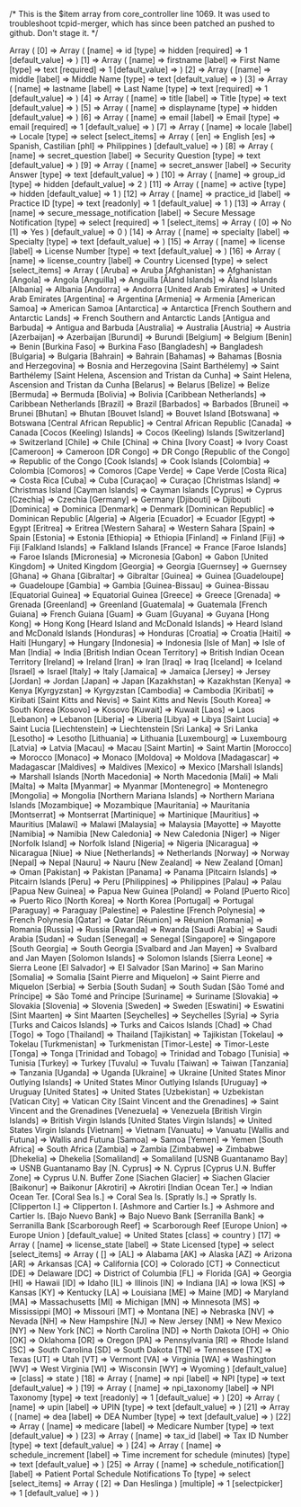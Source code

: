 /* This is the $item array from core_controller line 1069. 
It was used to troubleshoot tcpid-merger, which has since been patched an pushed
to github. 
Don't stage it. */

Array ( 
    [0] => Array ( 
        [name] => id 
        [type] => hidden 
        [required] => 1 
        [default_value] => 
        ) 
    [1] => Array ( 
        [name] => firstname 
        [label] => First Name 
        [type] => text 
        [required] => 1 
        [default_value] => 
        ) 
    [2] => Array ( 
        [name] => middle 
        [label] => Middle Name 
        [type] => text 
        [default_value] => 
        ) 
    [3] => Array ( 
        [name] => lastname 
        [label] => Last Name 
        [type] => text 
        [required] => 1 
        [default_value] => 
        ) 
    [4] => Array ( [name] => title [label] => Title [type] => text [default_value] => ) 
    [5] => Array ( [name] => displayname [type] => hidden [default_value] => ) 
    [6] => Array ( [name] => email [label] => Email [type] => email [required] => 1 [default_value] => ) 
    [7] => Array ( [name] => locale [label] => Locale [type] => select [select_items] => Array ( [en] => English [es] => Spanish, Castilian [phl] => Philippines ) [default_value] => ) 
    [8] => Array ( [name] => secret_question [label] => Security Question [type] => text [default_value] => ) 
    [9] => Array ( [name] => secret_answer [label] => Security Answer [type] => text [default_value] => ) 
    [10] => Array ( [name] => group_id [type] => hidden [default_value] => 2 ) 
    [11] => Array ( [name] => active [type] => hidden [default_value] => 1 ) 
    [12] => Array ( [name] => practice_id [label] => Practice ID [type] => text [readonly] => 1 [default_value] => 1 ) 
    [13] => Array ( [name] => secure_message_notification [label] => Secure Message Notification [type] => select [required] => 1 [select_items] => Array ( [0] => No [1] => Yes ) [default_value] => 0 ) 
    [14] => Array ( [name] => specialty [label] => Specialty [type] => text [default_value] => ) 
    [15] => Array ( [name] => license [label] => License Number [type] => text [default_value] => ) 
    [16] => Array ( [name] => license_country [label] => Country Licensed [type] => select [select_items] => Array ( [Aruba] => Aruba [Afghanistan] => Afghanistan [Angola] => Angola [Anguilla] => Anguilla [Åland Islands] => Åland Islands [Albania] => Albania [Andorra] => Andorra [United Arab Emirates] => United Arab Emirates [Argentina] => Argentina [Armenia] => Armenia [American Samoa] => American Samoa [Antarctica] => Antarctica [French Southern and Antarctic Lands] => French Southern and Antarctic Lands [Antigua and Barbuda] => Antigua and Barbuda [Australia] => Australia [Austria] => Austria [Azerbaijan] => Azerbaijan [Burundi] => Burundi [Belgium] => Belgium [Benin] => Benin [Burkina Faso] => Burkina Faso [Bangladesh] => Bangladesh [Bulgaria] => Bulgaria [Bahrain] => Bahrain [Bahamas] => Bahamas [Bosnia and Herzegovina] => Bosnia and Herzegovina [Saint Barthélemy] => Saint Barthélemy [Saint Helena, Ascension and Tristan da Cunha] => Saint Helena, Ascension and Tristan da Cunha [Belarus] => Belarus [Belize] => Belize [Bermuda] => Bermuda [Bolivia] => Bolivia [Caribbean Netherlands] => Caribbean Netherlands [Brazil] => Brazil [Barbados] => Barbados [Brunei] => Brunei [Bhutan] => Bhutan [Bouvet Island] => Bouvet Island [Botswana] => Botswana [Central African Republic] => Central African Republic [Canada] => Canada [Cocos (Keeling) Islands] => Cocos (Keeling) Islands [Switzerland] => Switzerland [Chile] => Chile [China] => China [Ivory Coast] => Ivory Coast [Cameroon] => Cameroon [DR Congo] => DR Congo [Republic of the Congo] => Republic of the Congo [Cook Islands] => Cook Islands [Colombia] => Colombia [Comoros] => Comoros [Cape Verde] => Cape Verde [Costa Rica] => Costa Rica [Cuba] => Cuba [Curaçao] => Curaçao [Christmas Island] => Christmas Island [Cayman Islands] => Cayman Islands [Cyprus] => Cyprus [Czechia] => Czechia [Germany] => Germany [Djibouti] => Djibouti [Dominica] => Dominica [Denmark] => Denmark [Dominican Republic] => Dominican Republic [Algeria] => Algeria [Ecuador] => Ecuador [Egypt] => Egypt [Eritrea] => Eritrea [Western Sahara] => Western Sahara [Spain] => Spain [Estonia] => Estonia [Ethiopia] => Ethiopia [Finland] => Finland [Fiji] => Fiji [Falkland Islands] => Falkland Islands [France] => France [Faroe Islands] => Faroe Islands [Micronesia] => Micronesia [Gabon] => Gabon [United Kingdom] => United Kingdom [Georgia] => Georgia [Guernsey] => Guernsey [Ghana] => Ghana [Gibraltar] => Gibraltar [Guinea] => Guinea [Guadeloupe] => Guadeloupe [Gambia] => Gambia [Guinea-Bissau] => Guinea-Bissau [Equatorial Guinea] => Equatorial Guinea [Greece] => Greece [Grenada] => Grenada [Greenland] => Greenland [Guatemala] => Guatemala [French Guiana] => French Guiana [Guam] => Guam [Guyana] => Guyana [Hong Kong] => Hong Kong [Heard Island and McDonald Islands] => Heard Island and McDonald Islands [Honduras] => Honduras [Croatia] => Croatia [Haiti] => Haiti [Hungary] => Hungary [Indonesia] => Indonesia [Isle of Man] => Isle of Man [India] => India [British Indian Ocean Territory] => British Indian Ocean Territory [Ireland] => Ireland [Iran] => Iran [Iraq] => Iraq [Iceland] => Iceland [Israel] => Israel [Italy] => Italy [Jamaica] => Jamaica [Jersey] => Jersey [Jordan] => Jordan [Japan] => Japan [Kazakhstan] => Kazakhstan [Kenya] => Kenya [Kyrgyzstan] => Kyrgyzstan [Cambodia] => Cambodia [Kiribati] => Kiribati [Saint Kitts and Nevis] => Saint Kitts and Nevis [South Korea] => South Korea [Kosovo] => Kosovo [Kuwait] => Kuwait [Laos] => Laos [Lebanon] => Lebanon [Liberia] => Liberia [Libya] => Libya [Saint Lucia] => Saint Lucia [Liechtenstein] => Liechtenstein [Sri Lanka] => Sri Lanka [Lesotho] => Lesotho [Lithuania] => Lithuania [Luxembourg] => Luxembourg [Latvia] => Latvia [Macau] => Macau [Saint Martin] => Saint Martin [Morocco] => Morocco [Monaco] => Monaco [Moldova] => Moldova [Madagascar] => Madagascar [Maldives] => Maldives [Mexico] => Mexico [Marshall Islands] => Marshall Islands [North Macedonia] => North Macedonia [Mali] => Mali [Malta] => Malta [Myanmar] => Myanmar [Montenegro] => Montenegro [Mongolia] => Mongolia [Northern Mariana Islands] => Northern Mariana Islands [Mozambique] => Mozambique [Mauritania] => Mauritania [Montserrat] => Montserrat [Martinique] => Martinique [Mauritius] => Mauritius [Malawi] => Malawi [Malaysia] => Malaysia [Mayotte] => Mayotte [Namibia] => Namibia [New Caledonia] => New Caledonia [Niger] => Niger [Norfolk Island] => Norfolk Island [Nigeria] => Nigeria [Nicaragua] => Nicaragua [Niue] => Niue [Netherlands] => Netherlands [Norway] => Norway [Nepal] => Nepal [Nauru] => Nauru [New Zealand] => New Zealand [Oman] => Oman [Pakistan] => Pakistan [Panama] => Panama [Pitcairn Islands] => Pitcairn Islands [Peru] => Peru [Philippines] => Philippines [Palau] => Palau [Papua New Guinea] => Papua New Guinea [Poland] => Poland [Puerto Rico] => Puerto Rico [North Korea] => North Korea [Portugal] => Portugal [Paraguay] => Paraguay [Palestine] => Palestine [French Polynesia] => French Polynesia [Qatar] => Qatar [Réunion] => Réunion [Romania] => Romania [Russia] => Russia [Rwanda] => Rwanda [Saudi Arabia] => Saudi Arabia [Sudan] => Sudan [Senegal] => Senegal [Singapore] => Singapore [South Georgia] => South Georgia [Svalbard and Jan Mayen] => Svalbard and Jan Mayen [Solomon Islands] => Solomon Islands [Sierra Leone] => Sierra Leone [El Salvador] => El Salvador [San Marino] => San Marino [Somalia] => Somalia [Saint Pierre and Miquelon] => Saint Pierre and Miquelon [Serbia] => Serbia [South Sudan] => South Sudan [São Tomé and Príncipe] => São Tomé and Príncipe [Suriname] => Suriname [Slovakia] => Slovakia [Slovenia] => Slovenia [Sweden] => Sweden [Eswatini] => Eswatini [Sint Maarten] => Sint Maarten [Seychelles] => Seychelles [Syria] => Syria [Turks and Caicos Islands] => Turks and Caicos Islands [Chad] => Chad [Togo] => Togo [Thailand] => Thailand [Tajikistan] => Tajikistan [Tokelau] => Tokelau [Turkmenistan] => Turkmenistan [Timor-Leste] => Timor-Leste [Tonga] => Tonga [Trinidad and Tobago] => Trinidad and Tobago [Tunisia] => Tunisia [Turkey] => Turkey [Tuvalu] => Tuvalu [Taiwan] => Taiwan [Tanzania] => Tanzania [Uganda] => Uganda [Ukraine] => Ukraine [United States Minor Outlying Islands] => United States Minor Outlying Islands [Uruguay] => Uruguay [United States] => United States [Uzbekistan] => Uzbekistan [Vatican City] => Vatican City [Saint Vincent and the Grenadines] => Saint Vincent and the Grenadines [Venezuela] => Venezuela [British Virgin Islands] => British Virgin Islands [United States Virgin Islands] => United States Virgin Islands [Vietnam] => Vietnam [Vanuatu] => Vanuatu [Wallis and Futuna] => Wallis and Futuna [Samoa] => Samoa [Yemen] => Yemen [South Africa] => South Africa [Zambia] => Zambia [Zimbabwe] => Zimbabwe [Dhekelia] => Dhekelia [Somaliland] => Somaliland [USNB Guantanamo Bay] => USNB Guantanamo Bay [N. Cyprus] => N. Cyprus [Cyprus U.N. Buffer Zone] => Cyprus U.N. Buffer Zone [Siachen Glacier] => Siachen Glacier [Baikonur] => Baikonur [Akrotiri] => Akrotiri [Indian Ocean Ter.] => Indian Ocean Ter. [Coral Sea Is.] => Coral Sea Is. [Spratly Is.] => Spratly Is. [Clipperton I.] => Clipperton I. [Ashmore and Cartier Is.] => Ashmore and Cartier Is. [Bajo Nuevo Bank] => Bajo Nuevo Bank [Serranilla Bank] => Serranilla Bank [Scarborough Reef] => Scarborough Reef [Europe Union] => Europe Union ) [default_value] => United States [class] => country ) 
    [17] => Array ( [name] => license_state [label] => State Licensed [type] => select [select_items] => Array ( [] => [AL] => Alabama [AK] => Alaska [AZ] => Arizona [AR] => Arkansas [CA] => California [CO] => Colorado [CT] => Connecticut [DE] => Delaware [DC] => District of Columbia [FL] => Florida [GA] => Georgia [HI] => Hawaii [ID] => Idaho [IL] => Illinois [IN] => Indiana [IA] => Iowa [KS] => Kansas [KY] => Kentucky [LA] => Louisiana [ME] => Maine [MD] => Maryland [MA] => Massachusetts [MI] => Michigan [MN] => Minnesota [MS] => Mississippi [MO] => Missouri [MT] => Montana [NE] => Nebraska [NV] => Nevada [NH] => New Hampshire [NJ] => New Jersey [NM] => New Mexico [NY] => New York [NC] => North Carolina [ND] => North Dakota [OH] => Ohio [OK] => Oklahoma [OR] => Oregon [PA] => Pennsylvania [RI] => Rhode Island [SC] => South Carolina [SD] => South Dakota [TN] => Tennessee [TX] => Texas [UT] => Utah [VT] => Vermont [VA] => Virginia [WA] => Washington [WV] => West Virginia [WI] => Wisconsin [WY] => Wyoming ) [default_value] => [class] => state ) 
    [18] => Array ( [name] => npi [label] => NPI [type] => text [default_value] => ) 
    [19] => Array ( [name] => npi_taxonomy [label] => NPI Taxonomy [type] => text [readonly] => 1 [default_value] => ) 
    [20] => Array ( [name] => upin [label] => UPIN [type] => text [default_value] => ) 
    [21] => Array ( [name] => dea [label] => DEA Number [type] => text [default_value] => ) 
    [22] => Array ( [name] => medicare [label] => Medicare Number [type] => text [default_value] => ) 
    [23] => Array ( [name] => tax_id [label] => Tax ID Number [type] => text [default_value] => ) 
    [24] => Array ( [name] => schedule_increment [label] => Time increment for schedule (minutes) [type] => text [default_value] => ) 
    [25] => Array ( [name] => schedule_notification[] [label] => Patient Portal Schedule Notifications To [type] => select [select_items] => Array ( [2] => Dan Heslinga ) [multiple] => 1 [selectpicker] => 1 [default_value] => ) )